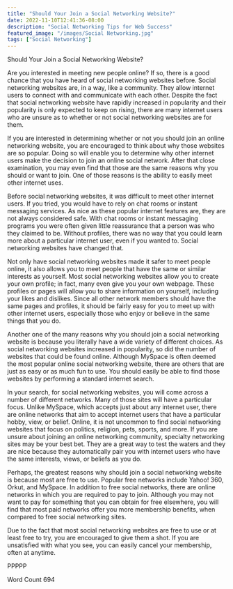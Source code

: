 ```yaml
---
title: "Should Your Join a Social Networking Website?"
date: 2022-11-10T12:41:36-08:00
description: "Social Networking Tips for Web Success"
featured_image: "/images/Social Networking.jpg"
tags: ["Social Networking"]
---
```


Should Your Join a Social Networking Website?

Are you interested in meeting new people online?  If so, there is a good chance that you have heard of social networking websites before.  Social networking websites are, in a way, like a community. They allow internet users to connect with and communicate with each other.  Despite the fact that social networking website have rapidly increased in popularity and their popularity is only expected to keep on  rising, there are many internet users who are unsure as to whether or not social networking websites are for them.  

If you are interested in determining whether or not you should join an online networking website, you are encouraged to think about why those websites are so popular.  Doing so will enable you to determine why other internet users make the decision to join an online social network.  After that close examination, you may even find that those are the same reasons why you should or want to join.  One of those reasons is the ability to easily meet other internet uses.

Before social networking websites, it was difficult to meet other internet users. If you tried, you would have to rely on chat rooms or instant messaging services. As nice as these popular internet features are, they are not always considered safe. With chat rooms or instant messaging programs you were often given little reassurance that a person was who they claimed to be. Without profiles, there was no way that you could learn more about a particular internet user, even if you wanted to. Social networking websites have changed that.

Not only have social networking websites made it safer to meet people online, it also allows you to meet people that have the same or similar interests as yourself.  Most social networking websites allow you to create your own profile; in fact, many even give you your own webpage.  These profiles or pages will allow you to share information on yourself, including your likes and dislikes.  Since all other network members should have the same pages and profiles, it should be fairly easy for you to meet up with other internet users, especially those who enjoy or believe in the same things that you do.

Another one of the many reasons why you should join a social networking website is because you literally have a wide variety of different choices. As social networking websites increased in popularity, so did the number of websites that could be found online. Although MySpace is often deemed the most popular online social networking website, there are others that are just as easy or as much fun to use. You should easily be able to find those websites by performing a standard internet search.

In your search, for social networking websites, you will come across a number of different networks. Many of those sites will have a particular focus.  Unlike MySpace, which accepts just about any internet user, there are online networks that aim to accept internet users that have a particular hobby, view, or belief.  Online, it is not uncommon to find social networking websites that focus on politics, religion, pets, sports, and more.  If you are unsure about joining an online networking community, specialty networking sites may be your best bet. They are a great way to test the waters and they are nice because they automatically pair you with internet users who have the same interests, views, or beliefs as you do. 

Perhaps, the greatest reasons why should join a social networking website is because most are free to use. Popular free networks include Yahoo! 360, Orkut, and MySpace. In addition to free social networks, there are online networks in which you are required to pay to join. Although you may not want to pay for something that you can obtain for free elsewhere, you will find that most paid networks offer you more membership benefits, when compared to free social networking sites.

Due to the fact that most social networking websites are free to use or at least free to try, you are encouraged to give them a shot. If you are unsatisfied with what you see, you can easily cancel your membership, often at anytime.  

PPPPP

Word Count 694

